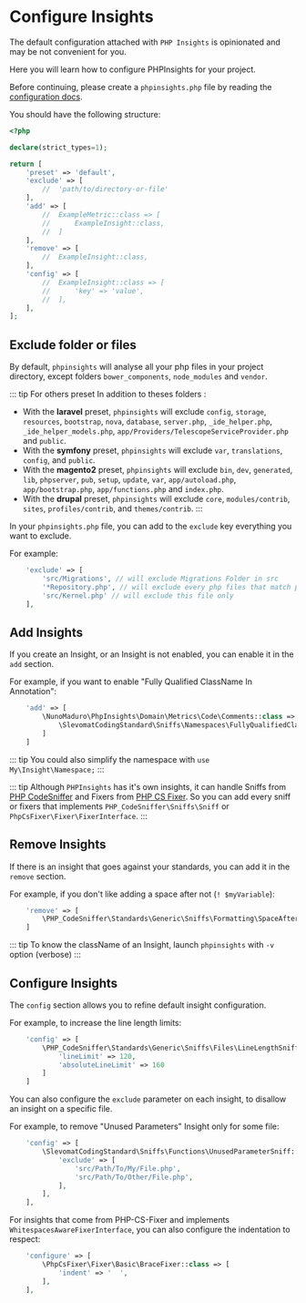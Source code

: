 # Configure Insights

The default configuration attached with `PHP Insights` is opinionated and may be not convenient for you.

Here you will learn how to configure PHPInsights for your project. 

Before continuing, please create a `phpinsights.php` file by reading the [configuration docs](/configuration.md).

You should have the following structure:

```php
<?php

declare(strict_types=1);

return [
    'preset' => 'default',
    'exclude' => [
        //  'path/to/directory-or-file'
    ],
    'add' => [
        //  ExampleMetric::class => [
        //      ExampleInsight::class,
        //  ]
    ],
    'remove' => [
        //  ExampleInsight::class,
    ],
    'config' => [
        //  ExampleInsight::class => [
        //      'key' => 'value',
        //  ],
    ],
];
```

## Exclude folder or files

By default, `phpinsights` will analyse all your php files in your project directory, except folders `bower_components`, `node_modules` and `vendor`.

::: tip For others preset
In addition to theses folders :
- With the **laravel** preset, `phpinsights` will exclude `config`, `storage`, `resources`, `bootstrap`, `nova`, `database`, `server.php`, `_ide_helper.php`, `_ide_helper_models.php`, `app/Providers/TelescopeServiceProvider.php` and `public`.
- With the **symfony** preset, `phpinsights` will exclude `var`, `translations`, `config`, and `public`.
- With the **magento2** preset, `phpinsights` will exclude `bin`, `dev`, `generated`, `lib`, `phpserver`, `pub`, `setup`, `update`, `var`, `app/autoload.php`, `app/bootstrap.php`, `app/functions.php` and `index.php`.
- With the **drupal** preset, `phpinsights` will exclude `core`, `modules/contrib`, `sites`, `profiles/contrib`, and `themes/contrib`.
:::

In your `phpinsights.php` file, you can add to the `exclude` key everything you want to exclude.

For example:

```php
    'exclude' => [
        'src/Migrations', // will exclude Migrations Folder in src
        '*Repository.php', // will exclude every php files that match pattern
        'src/Kernel.php' // will exclude this file only
    ],
```

## Add Insights

If you create an Insight, or an Insight is not enabled, you can enable it in the `add` section.

For example, if you want to enable "Fully Qualified ClassName In Annotation":

```php
    'add' => [
        \NunoMaduro\PhpInsights\Domain\Metrics\Code\Comments::class => [
            \SlevomatCodingStandard\Sniffs\Namespaces\FullyQualifiedClassNameInAnnotationSniff::class
        ]
    ]
```
::: tip
You could also simplify the namespace with `use My\Insight\Namespace;`
:::

::: tip
Although `PHPInsights` has it's own insights, it can handle Sniffs from [PHP CodeSniffer](https://github.com/squizlabs/PHP_CodeSniffer) and Fixers from [PHP CS Fixer](https://github.com/FriendsOfPHP/PHP-CS-Fixer/).
So you can add every sniff or fixers that implements `PHP_CodeSniffer\Sniffs\Sniff` or `PhpCsFixer\Fixer\FixerInterface`.
:::

## Remove Insights

If there is an insight that goes against your standards, you can add it in the `remove` section.

For example, if you don't like adding a space after not (`! $myVariable`):
```php
    'remove' => [
        \PHP_CodeSniffer\Standards\Generic\Sniffs\Formatting\SpaceAfterNotSniff::class,
    ]
```

::: tip
To know the className of an Insight, launch `phpinsights` with `-v` option (verbose)
:::

## Configure Insights

The `config` section allows you to refine default insight configuration.

For example, to increase the line length limits:
```php
    'config' => [
        \PHP_CodeSniffer\Standards\Generic\Sniffs\Files\LineLengthSniff::class => [
            'lineLimit' => 120,
            'absoluteLineLimit' => 160
        ]
    ]
```

You can also configure the `exclude` parameter on each insight, to disallow an
insight on a specific file.

For example, to remove "Unused Parameters" Insight only for some file:
```php
    'config' => [
        \SlevomatCodingStandard\Sniffs\Functions\UnusedParameterSniff::class => [
            'exclude' => [
                'src/Path/To/My/File.php',
                'src/Path/To/Other/File.php',
            ],
        ],
    ],
```

<Badge text="^2.0"/> For insights that come from PHP-CS-Fixer and implements `WhitespacesAwareFixerInterface`, you can also configure the indentation to respect: 

```php
    'configure' => [
        \PhpCsFixer\Fixer\Basic\BraceFixer::class => [
            'indent' => '  ',
		],
    ],
```
